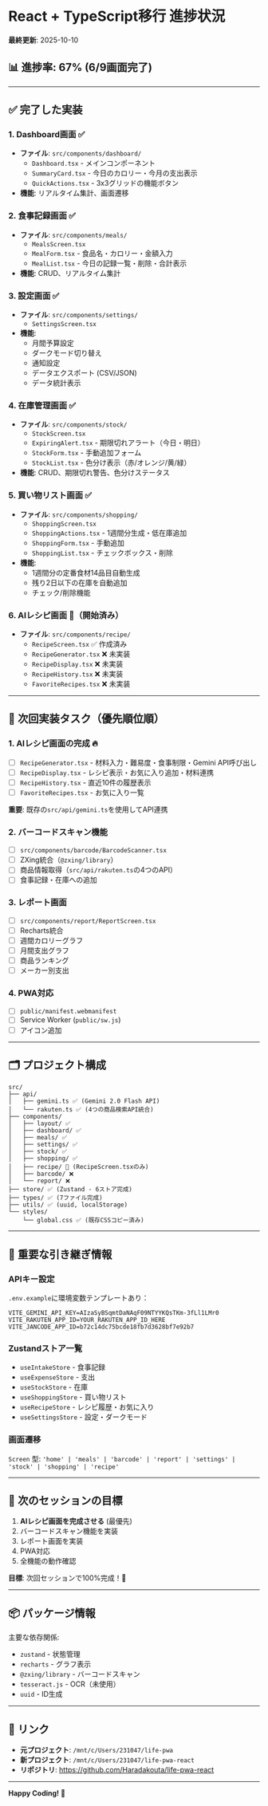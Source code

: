 # React + TypeScript移行 進捗状況

**最終更新**: 2025-10-10

## 📊 進捗率: 67% (6/9画面完了)

---

## ✅ 完了した実装

### 1. Dashboard画面 ✅
- **ファイル**: `src/components/dashboard/`
  - `Dashboard.tsx` - メインコンポーネント
  - `SummaryCard.tsx` - 今日のカロリー・今月の支出表示
  - `QuickActions.tsx` - 3x3グリッドの機能ボタン
- **機能**: リアルタイム集計、画面遷移

### 2. 食事記録画面 ✅
- **ファイル**: `src/components/meals/`
  - `MealsScreen.tsx`
  - `MealForm.tsx` - 食品名・カロリー・金額入力
  - `MealList.tsx` - 今日の記録一覧・削除・合計表示
- **機能**: CRUD、リアルタイム集計

### 3. 設定画面 ✅
- **ファイル**: `src/components/settings/`
  - `SettingsScreen.tsx`
- **機能**:
  - 月間予算設定
  - ダークモード切り替え
  - 通知設定
  - データエクスポート (CSV/JSON)
  - データ統計表示

### 4. 在庫管理画面 ✅
- **ファイル**: `src/components/stock/`
  - `StockScreen.tsx`
  - `ExpiringAlert.tsx` - 期限切れアラート（今日・明日）
  - `StockForm.tsx` - 手動追加フォーム
  - `StockList.tsx` - 色分け表示（赤/オレンジ/黄/緑）
- **機能**: CRUD、期限切れ警告、色分けステータス

### 5. 買い物リスト画面 ✅
- **ファイル**: `src/components/shopping/`
  - `ShoppingScreen.tsx`
  - `ShoppingActions.tsx` - 1週間分生成・低在庫追加
  - `ShoppingForm.tsx` - 手動追加
  - `ShoppingList.tsx` - チェックボックス・削除
- **機能**:
  - 1週間分の定番食材14品目自動生成
  - 残り2日以下の在庫を自動追加
  - チェック/削除機能

### 6. AIレシピ画面 🚧（開始済み）
- **ファイル**: `src/components/recipe/`
  - `RecipeScreen.tsx` ✅ 作成済み
  - `RecipeGenerator.tsx` ❌ 未実装
  - `RecipeDisplay.tsx` ❌ 未実装
  - `RecipeHistory.tsx` ❌ 未実装
  - `FavoriteRecipes.tsx` ❌ 未実装

---

## 🚧 次回実装タスク（優先順位順）

### 1. AIレシピ画面の完成 🔥
- [ ] `RecipeGenerator.tsx` - 材料入力・難易度・食事制限・Gemini API呼び出し
- [ ] `RecipeDisplay.tsx` - レシピ表示・お気に入り追加・材料連携
- [ ] `RecipeHistory.tsx` - 直近10件の履歴表示
- [ ] `FavoriteRecipes.tsx` - お気に入り一覧

**重要**: 既存の`src/api/gemini.ts`を使用してAPI連携

### 2. バーコードスキャン機能
- [ ] `src/components/barcode/BarcodeScanner.tsx`
- [ ] ZXing統合（`@zxing/library`）
- [ ] 商品情報取得（`src/api/rakuten.ts`の4つのAPI）
- [ ] 食事記録・在庫への追加

### 3. レポート画面
- [ ] `src/components/report/ReportScreen.tsx`
- [ ] Recharts統合
- [ ] 週間カロリーグラフ
- [ ] 月間支出グラフ
- [ ] 商品ランキング
- [ ] メーカー別支出

### 4. PWA対応
- [ ] `public/manifest.webmanifest`
- [ ] Service Worker (`public/sw.js`)
- [ ] アイコン追加

---

## 🗂️ プロジェクト構成

```
src/
├── api/
│   ├── gemini.ts ✅ (Gemini 2.0 Flash API)
│   └── rakuten.ts ✅ (4つの商品検索API統合)
├── components/
│   ├── layout/ ✅
│   ├── dashboard/ ✅
│   ├── meals/ ✅
│   ├── settings/ ✅
│   ├── stock/ ✅
│   ├── shopping/ ✅
│   ├── recipe/ 🚧 (RecipeScreen.tsxのみ)
│   ├── barcode/ ❌
│   └── report/ ❌
├── store/ ✅ (Zustand - 6ストア完成)
├── types/ ✅ (7ファイル完成)
├── utils/ ✅ (uuid, localStorage)
└── styles/
    └── global.css ✅ (既存CSSコピー済み)
```

---

## 📝 重要な引き継ぎ情報

### APIキー設定
`.env.example`に環境変数テンプレートあり：
```env
VITE_GEMINI_API_KEY=AIzaSyBSqmtDaNAqF09NTYYKQsTKm-3fLl1LMr0
VITE_RAKUTEN_APP_ID=YOUR_RAKUTEN_APP_ID_HERE
VITE_JANCODE_APP_ID=b72c14dc75bcde18fb7d3628bf7e92b7
```

### Zustandストア一覧
- `useIntakeStore` - 食事記録
- `useExpenseStore` - 支出
- `useStockStore` - 在庫
- `useShoppingStore` - 買い物リスト
- `useRecipeStore` - レシピ履歴・お気に入り
- `useSettingsStore` - 設定・ダークモード

### 画面遷移
`Screen` 型: `'home' | 'meals' | 'barcode' | 'report' | 'settings' | 'stock' | 'shopping' | 'recipe'`

---

## 🎯 次のセッションの目標

1. **AIレシピ画面を完成させる** (最優先)
2. バーコードスキャン機能を実装
3. レポート画面を実装
4. PWA対応
5. 全機能の動作確認

**目標**: 次回セッションで100%完成！🚀

---

## 📦 パッケージ情報

主要な依存関係:
- `zustand` - 状態管理
- `recharts` - グラフ表示
- `@zxing/library` - バーコードスキャン
- `tesseract.js` - OCR（未使用）
- `uuid` - ID生成

---

## 🔗 リンク

- **元プロジェクト**: `/mnt/c/Users/231047/life-pwa`
- **新プロジェクト**: `/mnt/c/Users/231047/life-pwa-react`
- **リポジトリ**: https://github.com/Haradakouta/life-pwa-react

---

**Happy Coding! 💪**
